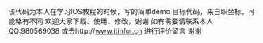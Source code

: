 该代码为本人在学习IOS教程的时候，写的简单demo
目标代码，来自职坐标，可能略有不同
欢迎大家下载、使用、修改，谢谢
如有需要请联系本人QQ:980569038 
或去http://www.itinfor.cn 进行评价留言
谢谢
